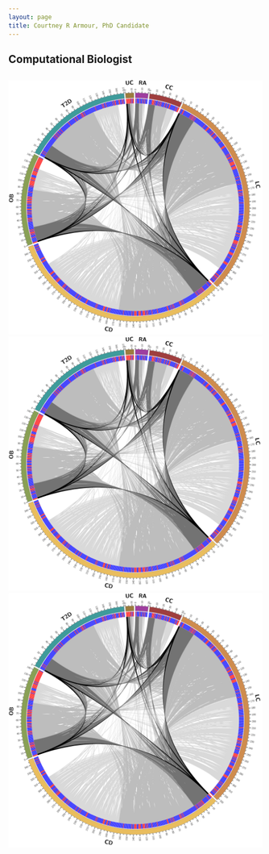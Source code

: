 ```yaml
---
layout: page
title: Courtney R Armour, PhD Candidate
---
```

<h2>Computational Biologist<h2>

<div class="row"> 
  <div class="column">
  	  <div class="container">
        <img src="/content/images/circos.png" class="img-responsive" style="max-width:100%;height:auto;">
  	  </div>
   </div>
  <div class="column"> 
      <div class="container">
        <img src="/content/images/circos.png" class="img-responsive" style="max-width:100%;height:auto;">
  	  </div>
  </div>
  <div class="column">
    	<div class="container">
        <img src="/content/images/circos.png" class="img-responsive" style="max-width:100%;height:auto;">
   	  </div>
   </div>
</div>
